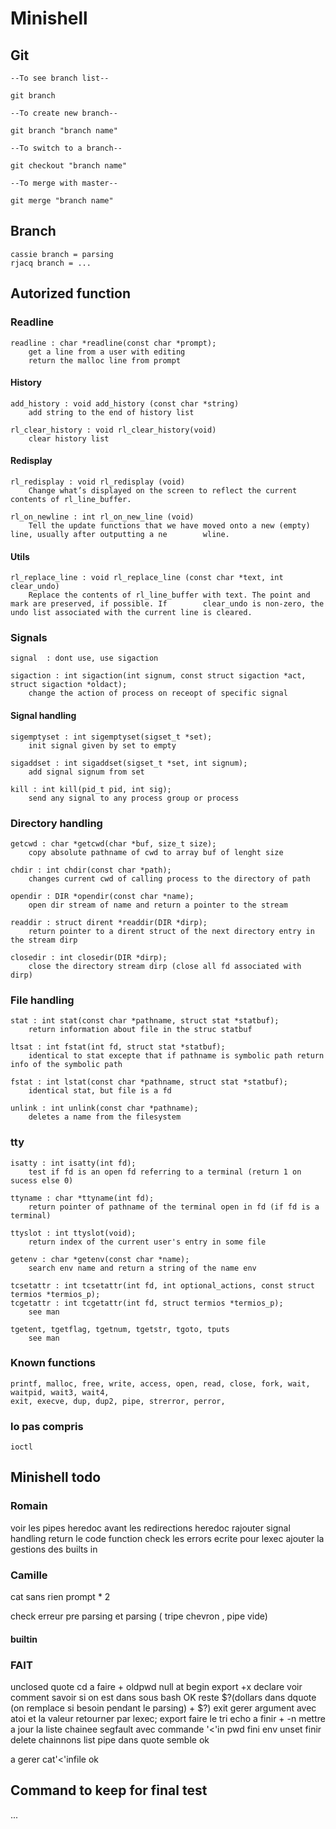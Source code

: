 # Minishell

## Git

    --To see branch list--

    git branch

    --To create new branch--

    git branch "branch name"

    --To switch to a branch--

    git checkout "branch name"

    --To merge with master--

    git merge "branch name"

## Branch
    cassie branch = parsing
    rjacq branch = ...

## Autorized function
    
### Readline

    readline : char *readline(const char *prompt);
        get a line from a user with editing
        return the malloc line from prompt

#### History

    add_history : void add_history (const char *string)
        add string to the end of history list

    rl_clear_history : void rl_clear_history(void)
        clear history list

#### Redisplay

    rl_redisplay : void rl_redisplay (void)
        Change what’s displayed on the screen to reflect the current contents of rl_line_buffer.

    rl_on_newline : int rl_on_new_line (void)
        Tell the update functions that we have moved onto a new (empty) line, usually after outputting a ne        wline.

#### Utils

    rl_replace_line : void rl_replace_line (const char *text, int clear_undo)
        Replace the contents of rl_line_buffer with text. The point and mark are preserved, if possible. If        clear_undo is non-zero, the undo list associated with the current line is cleared. 

### Signals

    signal  : dont use, use sigaction

    sigaction : int sigaction(int signum, const struct sigaction *act, struct sigaction *oldact);
        change the action of process on receopt of specific signal

#### Signal handling

    sigemptyset : int sigemptyset(sigset_t *set);
        init signal given by set to empty

    sigaddset : int sigaddset(sigset_t *set, int signum);
        add signal signum from set

    kill : int kill(pid_t pid, int sig);
        send any signal to any process group or process

### Directory handling

    getcwd : char *getcwd(char *buf, size_t size);
        copy absolute pathname of cwd to array buf of lenght size

    chdir : int chdir(const char *path);
        changes current cwd of calling process to the directory of path

    opendir : DIR *opendir(const char *name);
        open dir stream of name and return a pointer to the stream 

    readdir : struct dirent *readdir(DIR *dirp);
        return pointer to a dirent struct of the next directory entry in the stream dirp
    
    closedir : int closedir(DIR *dirp);
        close the directory stream dirp (close all fd associated with dirp)

### File handling

    stat : int stat(const char *pathname, struct stat *statbuf);
        return information about file in the struc statbuf

    ltsat : int fstat(int fd, struct stat *statbuf);
        identical to stat excepte that if pathname is symbolic path return info of the symbolic path

    fstat : int lstat(const char *pathname, struct stat *statbuf);
        identical stat, but file is a fd
    
    unlink : int unlink(const char *pathname);
        deletes a name from the filesystem

### tty

    isatty : int isatty(int fd);
        test if fd is an open fd referring to a terminal (return 1 on sucess else 0)

    ttyname : char *ttyname(int fd);
        return pointer of pathname of the terminal open in fd (if fd is a terminal)

    ttyslot : int ttyslot(void);
        return index of the current user's entry in some file

    getenv : char *getenv(const char *name);
        search env name and return a string of the name env
    
    tcsetattr : int tcsetattr(int fd, int optional_actions, const struct termios *termios_p);
    tcgetattr : int tcgetattr(int fd, struct termios *termios_p);
        see man
    
    tgetent, tgetflag, tgetnum, tgetstr, tgoto, tputs
        see man

### Known functions

    printf, malloc, free, write, access, open, read, close, fork, wait, waitpid, wait3, wait4, 
    exit, execve, dup, dup2, pipe, strerror, perror, 

### lo pas compris

    ioctl


## Minishell todo
 
### Romain

voir les pipes
heredoc avant les redirections
heredoc rajouter signal handling
return le code function 
check les errors ecrite pour lexec
ajouter la gestions des builts in

### Camille

cat sans rien prompt * 2

check erreur pre parsing et parsing ( tripe chevron , pipe vide)

#### builtin


### FAIT

unclosed quote 
cd a faire + oldpwd null at begin
export +x declare voir comment savoir si on est dans sous bash
OK reste $?(dollars dans dquote (on remplace si besoin pendant le parsing) + $?)
exit gerer argument avec atoi et la valeur retourner par lexec;
export faire le tri 
echo a finir + -n
mettre a jour la liste chainee
segfault avec commande '<'in
pwd fini
env
unset finir delete chainnons list
pipe dans quote semble ok

a gerer cat'<'infile ok
## Command to keep for final test

 ...
